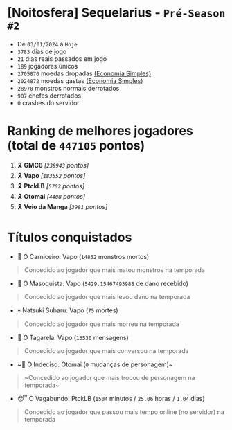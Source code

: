 # [Noitosfera] Sequelarius - `Pré-Season #2`
- De `03/01/2024` à `Hoje`
- `3783` dias de jogo
- `21` dias reais passados em jogo
- `189` jogadores únicos
- `2705870` moedas dropadas [(Economia Simples)](https://github.com/otomay/Economia-Simples)
- `2024872` moedas gastas [(Economia Simples)](https://github.com/otomay/Economia-Simples)
- `28970` monstros normais derrotados
- `907` chefes derrotados
- `0` crashes do servidor

# Ranking de melhores jogadores (total de `447105` pontos)
1. 🎗️ **GMC6** *[`239943` pontos]*
2. 🎗️ **Vapo** *[`183552` pontos]*
3. 🎗️ **PtckLB** *[`5702` pontos]*
4. 🎗️ **Otomai** *[`4408` pontos]*
5. 🎗️ **Veio da Manga** *[`3981` pontos]*

# Títulos conquistados
- 👹 O Carniceiro: Vapo (`14852` monstros mortos)
> Concedido ao jogador que mais matou monstros na temporada
- 🥵 O Masoquista: Vapo (`5429.15467493988` de dano recebido)
> Concedido ao jogador que mais levou dano na temporada
- 💀 Natsuki Subaru: Vapo (`75` mortes)
> Concedido ao jogador que mais morreu na temporada
- 🦜 O Tagarela: Vapo (`13530` mensagens)
> Concedido ao jogador que mais conversou na temporada
- ~🤔 O Indeciso: Otomai (`0` mudanças de personagem)~
> ~Concedido ao jogador que mais trocou de personagem na temporada~
- 😴 O Vagabundo: PtckLB (`1504` minutos / `25.06` horas / `1.04` dias)
> Concedido ao jogador que passou mais tempo online (no servidor) na temporada
